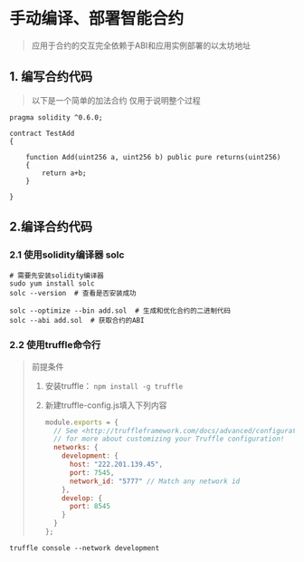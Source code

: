 # 手动编译、部署智能合约

> 应用于合约的交互完全依赖于ABI和应用实例部署的以太坊地址

## 1. 编写合约代码

> 以下是一个简单的加法合约 仅用于说明整个过程

~~~solidity
pragma solidity ^0.6.0;

contract TestAdd
{

	function Add(uint256 a, uint256 b) public pure returns(uint256)
	{
		return a+b;
	}

}
~~~

## 2.编译合约代码

### 2.1 使用solidity编译器 solc

~~~shell
# 需要先安装solidity编译器
sudo yum install solc
solc --version  # 查看是否安装成功

solc --optimize --bin add.sol  # 生成和优化合约的二进制代码
solc --abi add.sol  # 获取合约的ABI
~~~

### 2.2 使用truffle命令行

> 前提条件
>
> 1. 安装truffle： `npm install -g truffle`
>
> 2. 新建truffle-config.js填入下列内容
>
>    ~~~js
>    module.exports = {
>      // See <http://truffleframework.com/docs/advanced/configuration>
>      // for more about customizing your Truffle configuration!
>      networks: {
>        development: {
>          host: "222.201.139.45",
>          port: 7545,
>          network_id: "5777" // Match any network id
>        },
>        develop: {
>          port: 8545
>        }
>      }
>    };
>    ~~~

~~~shell
truffle console --network development
~~~

